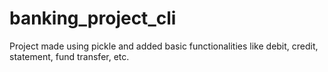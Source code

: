 # banking_project_cli
Project made using pickle and added basic functionalities like debit, credit, statement, fund transfer, etc.
